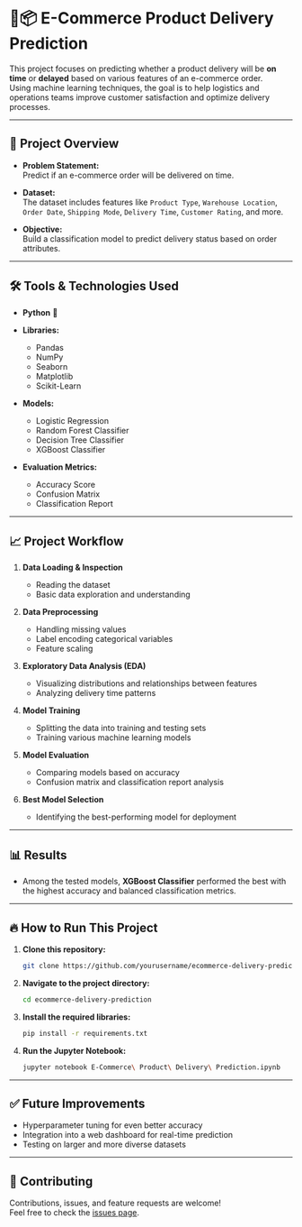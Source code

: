 # 🚚📦 E-Commerce Product Delivery Prediction

This project focuses on predicting whether a product delivery will be **on time** or **delayed** based on various features of an e-commerce order.  
Using machine learning techniques, the goal is to help logistics and operations teams improve customer satisfaction and optimize delivery processes.

---

## 📁 Project Overview

- **Problem Statement:**  
  Predict if an e-commerce order will be delivered on time.
  
- **Dataset:**  
  The dataset includes features like `Product Type`, `Warehouse Location`, `Order Date`, `Shipping Mode`, `Delivery Time`, `Customer Rating`, and more.

- **Objective:**  
  Build a classification model to predict delivery status based on order attributes.

---

## 🛠️ Tools & Technologies Used

- **Python** 🐍
- **Libraries:**  
  - Pandas  
  - NumPy  
  - Seaborn  
  - Matplotlib  
  - Scikit-Learn

- **Models:**  
  - Logistic Regression
  - Random Forest Classifier
  - Decision Tree Classifier
  - XGBoost Classifier
  
- **Evaluation Metrics:**  
  - Accuracy Score
  - Confusion Matrix
  - Classification Report

---

## 📈 Project Workflow

1. **Data Loading & Inspection**
   - Reading the dataset
   - Basic data exploration and understanding
   
2. **Data Preprocessing**
   - Handling missing values
   - Label encoding categorical variables
   - Feature scaling
   
3. **Exploratory Data Analysis (EDA)**
   - Visualizing distributions and relationships between features
   - Analyzing delivery time patterns
   
4. **Model Training**
   - Splitting the data into training and testing sets
   - Training various machine learning models
   
5. **Model Evaluation**
   - Comparing models based on accuracy
   - Confusion matrix and classification report analysis

6. **Best Model Selection**
   - Identifying the best-performing model for deployment

---

## 📊 Results

- Among the tested models, **XGBoost Classifier** performed the best with the highest accuracy and balanced classification metrics.

---

## 🔥 How to Run This Project

1. **Clone this repository:**
   ```bash
   git clone https://github.com/yourusername/ecommerce-delivery-prediction.git
   ```

2. **Navigate to the project directory:**
   ```bash
   cd ecommerce-delivery-prediction
   ```

3. **Install the required libraries:**
   ```bash
   pip install -r requirements.txt
   ```

4. **Run the Jupyter Notebook:**
   ```bash
   jupyter notebook E-Commerce\ Product\ Delivery\ Prediction.ipynb
   ```

---

## ✅ Future Improvements

- Hyperparameter tuning for even better accuracy
- Integration into a web dashboard for real-time prediction
- Testing on larger and more diverse datasets

---

## 🤝 Contributing

Contributions, issues, and feature requests are welcome!  
Feel free to check the [issues page](https://github.com/yourusername/ecommerce-delivery-prediction/issues).


